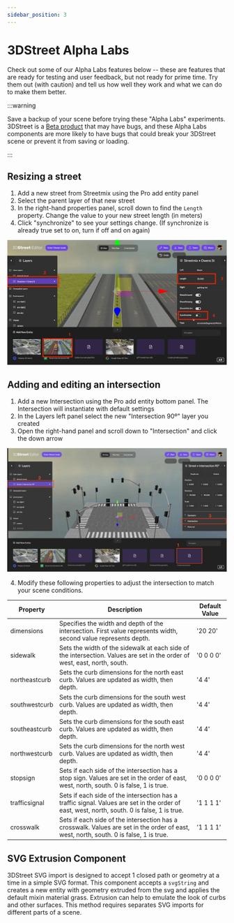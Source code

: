 ```yaml
---
sidebar_position: 3
---
```


# 3DStreet Alpha Labs

Check out some of our Alpha Labs features below -- these are features that are ready for testing and user feedback, but not ready for prime time. Try them out (with caution) and tell us how well they work and what we can do to make them better.

:::warning

Save a backup of your scene before trying these "Alpha Labs" experiments. 3DStreet is a [Beta product](https://www.3dstreet.org/docs/3dstreet-editor/saving-and-loading-scenes#beta-software) that may have bugs, and these Alpha Labs components are more likely to have bugs that could break your 3DStreet scene or prevent it from saving or loading.

:::

## Resizing a street

1) Add a new street from Streetmix using the Pro add entity panel
2) Select the parent layer of that new street
3) In the right-hand properties panel, scroll down to find the `Length` property. Change the value to your new street length (in meters) 
4) Click "synchronize" to see your settings change. (If synchronize is already true set to on, turn if off and on again) 

![Screenshot of editor changing street length.](/img/docs/alpha/edit-street-length.jpg)


## Adding and editing an intersection

1) Add a new Intersection using the Pro add entity bottom panel. The Intersection will instantiate with default settings
2) In the Layers left panel select the new "Intersection 90º" layer you created
3) Open the right-hand panel and scroll down to "Intersection" and click the down arrow

![Screenshot of editor adding, selecting and editing intersection.](/img/docs/alpha/add-edit-intersections.jpg)

4) Modify these following properties to adjust the intersection to match your scene conditions.

| Property | Description | Default Value |
| --------- | --------- | --------- |
| dimensions | Specifies the width and depth of the intersection. First value represents width, second value represents depth. | '20 20' |
| sidewalk | Sets the width of the sidewalk at each side of the intersection. Values are set in the order of west, east, north, south. |  '0 0 0 0' |
| northeastcurb | Sets the curb dimensions for the north east curb. Values are updated as width, then depth. | '4 4' |
| southwestcurb | Sets the curb dimensions for the south west curb. Values are updated as width, then depth.  | '4 4' |
| southeastcurb | Sets the curb dimensions for the south east curb. Values are updated as width, then depth. | '4 4' |
| northwestcurb | Sets the curb dimensions for the north west curb. Values are updated as width, then depth. | '4 4' |
| stopsign | Sets if each side of the intersection has a stop sign. Values are set in the order of east, west, north, south. 0 is false, 1 is true. | '0 0 0 0' |
| trafficsignal | Sets if each side of the intersection has a traffic signal. Values are set in the order of east, west, north, south. 0 is false, 1 is true. | '1 1 1 1' |
| crosswalk | ​​Sets if each side of the intersection has a crosswalk. Values are set in the order of east, west, north, south. 0 is false, 1 is true. | '1 1 1 1' |

## SVG Extrusion Component

3DStreet SVG import is designed to accept 1 closed path or geometry at a time in a simple SVG format. This component accepts a `svgString` and creates a new entity with geometry extruded from the svg and applies the default mixin material grass. Extrusion can help to emulate the look of curbs and other surfaces. This method requires separates SVG imports for different parts of a scene.